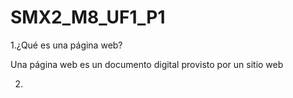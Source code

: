 # SMX2_M8_UF1_P1

 1.¿Qué es una página web?

Una página web es un documento digital provisto por un sitio web

 2.
